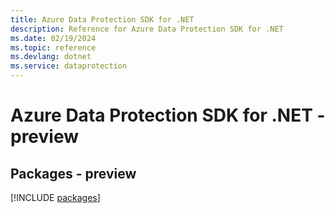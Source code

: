 ```yaml
---
title: Azure Data Protection SDK for .NET
description: Reference for Azure Data Protection SDK for .NET
ms.date: 02/19/2024
ms.topic: reference
ms.devlang: dotnet
ms.service: dataprotection
---
```

# Azure Data Protection SDK for .NET - preview
## Packages - preview
[!INCLUDE [packages](data-protection-index.md)]
